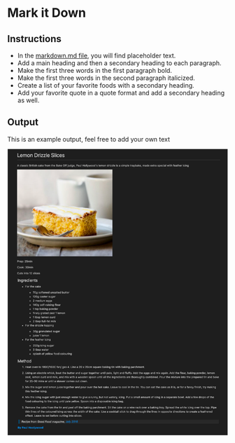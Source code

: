 # Mark it Down

## Instructions

* In the [markdown.md file](./markdown.md), you will find placeholder text.
* Add a main heading and then a secondary heading to each paragraph.  
* Make the first three words in the first paragraph bold.
* Make the first three words in the second paragraph italicized.
* Create a list of your favorite foods with a secondary heading.
* Add your favorite quote in a quote format and add a secondary heading as well.

## Output

This is an example output, feel free to add your own text

![Output](./output.png)